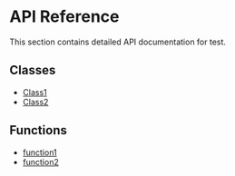 # API Reference

This section contains detailed API documentation for test.

## Classes

- [Class1](class1.md)
- [Class2](class2.md)

## Functions

- [function1](function1.md)
- [function2](function2.md)
